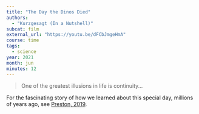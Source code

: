```yaml
---
title: "The Day the Dinos Died"
authors:
  - "Kurzgesagt (In a Nutshell)"
subcat: film
external_url: "https://youtu.be/dFCbJmgeHmA"
course: time
tags:
  - science
year: 2021
month: jun
minutes: 12
---
```


> One of the greatest illusions in life is continuity...

For the fascinating story of how we learned about this special day, millions of years ago, see [Preston, 2019](/content/articles/day-dinos-died_preston-douglas).
